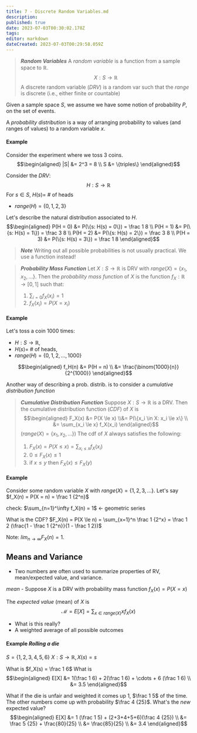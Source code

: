 ```yaml
---
title: 7 - Discrete Random Variables.md
description: 
published: true
date: 2023-07-03T00:30:02.178Z
tags: 
editor: markdown
dateCreated: 2023-07-03T00:29:58.059Z
---
```


> ***Random Variables***
> A *random variable* is a function from a sample space to $\mathbb R$.
> $$X: S \to \mathbb R$$
> A discrete random variable (*DRV*) is a random var such that the *range* is discrete (i.e., either finite or countable)

Given a sample space $S$, we assume we have some notion of probability $P$, on the set of events. 

A *probability distribution* is a way of arranging probability to values (and ranges of values) to a random variable $x$. 

#### Example
Consider the experiment where we toss 3 coins.
$$\begin{aligned}
	|S| &= 2^3 = 8 \\
	S &= \{triples\}
\end{aligned}$$

Consider the *DRV*:
$$H: S \to \mathbb R$$
For $s \in S$, $H(s) =$ # of heads
- $range(H) = \{0, 1, 2, 3\}$

Let's describe the natural distribution associated to $H$.
$$\begin{aligned}
	P(H = 0) &= P(\{s: H(s) = 0\}) = \frac 1 8 \\
	P(H = 1) &= P(\{s: H(s) = 1\}) = \frac 3 8 \\
	P(H = 2) &= P(\{s: H(s) = 2\}) = \frac 3 8 \\
	P(H = 3) &= P(\{s: H(s) = 3\}) = \frac 1 8
\end{aligned}$$


> ***Note***
> Writing out all possible probabilities is not usually practical. We use a function instead!

> ***Probability Mass Function***
> Let $X: S \to \mathbb R$ is DRV with $range(X) = \{x_1, x_2, \dots\}$. Then the *probability mass function* of $X$ is the function 
> $f_X : \mathbb R \to [0, 1]$ such that:
> 1. $\sum_{i=0} f_X (x_i) = 1$
> 2. $f_X(x_i) = P(X=x_i)$

#### Example
Let's toss a coin 1000 times: 
- $H: S \to \mathbb R$, 
- $H(s) =$ # of heads, 
- $range(H) = \{0, 1, 2, \dots, 1000\}$

$$\begin{aligned}
	f_H(n) &= P(H = n) \\
	&= \frac{\binom{1000}{n}}{2^{1000}}
\end{aligned}$$

Another way of describing a prob. distrib. is to consider a *cumulative distribution function*

> ***Cumulative Distribution Function***
> Suppose $X: S \to \mathbb R$ is a DRV. Then the cumulative distribution function (*CDF*) of $X$ is 
> $$\begin{aligned}
> 	F_X(x) &= P(X \le x)
> 	\\&= P(\{x_i \in X: x_i \le x\} \\
> 	&= \sum_{x_i \le x} f_X(x_i)
> \end{aligned}$$
> ($range(X) = \{x_1, x_2, \dots\}$)
> The cdf of $X$ always satisfies the following:
> 1) $F_X(x) = P(X \le x) = \sum_{x_i \le x} f_X(x_i)$
> 2) $0 \le F_X(x) \le 1$
> 3) if $x \le y$ then $F_X(x) \le F_X(y)$

#### Example
Consider some random variable $X$ with $range(X) = \{1, 2, 3, \dots\}$.
Let's say $f_X(n) = P(X = n) = \frac 1 {2^n}$

check: $\sum_{n=1}^\infty f_X(n) = 1$ <- geometric series

What is the CDF?
$F_X(n) = P(X \le n) = \sum_{x=1}^n \frac 1 {2^x} = \frac 1 2 (\frac{1 - \frac 1 {2^n}}{1 - \frac 1 2})$

Note: $lim_{n\to\infty} F_X(n) = 1$.

## Means and Variance
- Two numbers are often used to summarize properties of RV, mean/expected value, and variance.

*mean* - Suppose $X$ is a DRV with probability mass function $f_X(x) = P(X = x)$

The *expected value* (mean) of $X$ is
$$\mathcal M = E[X] = \sum_{x \in range(X)} x f_X(x)$$

- What is this really?
- A weighted average of all possible outcomes

#### Example *Rolling a die*
$S = \{1, 2, 3, 4, 5, 6\}$
$X:S \to \mathbb R, X(s) = s$

What is $f_X(s) = \frac 1 6$
What is
$$\begin{aligned}
	E[X] &= 1(\frac 1 6) + 2(\frac 1 6) + \cdots + 6 (\frac 1 6) \\
	&= 3.5
\end{aligned}$$

What if the die is unfair and weighted it comes up 1, $\frac 1 5$ of the time. The other numbers come up with probability $\frac 4 {25}$. What's the *new* expected value?
$$\begin{aligned}
	E[X] &= 1 (\frac 1 5) + (2+3+4+5+6)(\frac 4 {25}) \\
	&= \frac 5 {25} + \frac{80}{25} \\
	&= \frac{85}{25} \\
	&= 3.4
\end{aligned}$$

